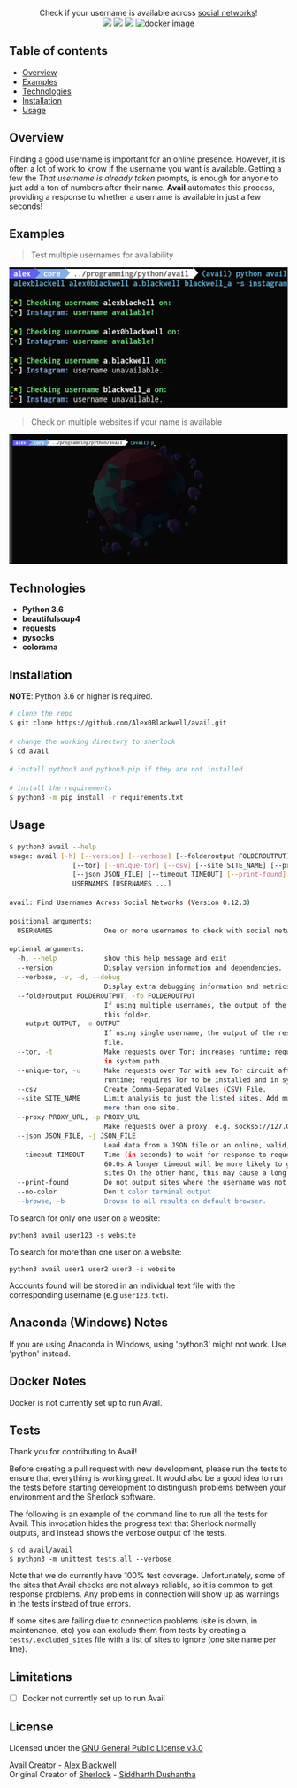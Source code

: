 <p align=center>
  <span>Check if your username is available across <a href="https://github.com/theyahya/sherlock/blob/master/sites.md">social networks</a>!</span>
  <br>
  <a target="_blank" href="https://www.python.org/downloads/" title="Python version"><img src="https://img.shields.io/badge/python-%3E=_3.6-green.svg"></a>
  <a target="_blank" href="LICENSE" title="License: GPL-3.0"><img src="https://img.shields.io/badge/license-GPL--3.0-blue"></a>
  <a target="_blank" href="https://github.com/sherlock-project/sherlock/actions" title="Test Status"><img src="https://github.com/sherlock-project/sherlock/workflows/Tests/badge.svg?branch=master"></a>
  <a target="_blank" href="https://microbadger.com/images/theyahya/sherlock"><img alt="docker image" src="https://images.microbadger.com/badges/version/theyahya/sherlock.svg"></a>
</p>

## Table of contents
* [Overview](#overview)
* [Examples](#examples)
* [Technologies](#technologies)
* [Installation](#installation)
* [Usage](#usage)


## Overview
Finding a good username is important for an online presence. However, it is often a lot of work to know if the username you want is available. Getting a few the *That username is already taken* prompts, is enough for anyone to just add a ton of numbers after their name. **Avail** automates this process, providing a response to whether a username is available in just a few seconds!

## Examples

> Test multiple usernames for availability

<p align="center">

<a href="https://github.com/Alex0Blackwell/avail">
<img src="./images/avail-multi.png"/>
</a>
</p>

> Check on multiple websites if your name is available

<p align="center">

<a href="https://github.com/Alex0Blackwell/avail">
<img src="./images/avail-demo.gif"/>
</a>
</p>

## Technologies

- **Python 3.6**
- **beautifulsoup4**
- **requests**
- **pysocks**
- **colorama**


## Installation

**NOTE**: Python 3.6 or higher is required.

```bash
# clone the repo
$ git clone https://github.com/Alex0Blackwell/avail.git

# change the working directory to sherlock
$ cd avail

# install python3 and python3-pip if they are not installed

# install the requirements
$ python3 -m pip install -r requirements.txt
```

## Usage

```bash
$ python3 avail --help
usage: avail [-h] [--version] [--verbose] [--folderoutput FOLDEROUTPUT] [--output OUTPUT]
                [--tor] [--unique-tor] [--csv] [--site SITE_NAME] [--proxy PROXY_URL]
                [--json JSON_FILE] [--timeout TIMEOUT] [--print-found] [--no-color] [--browse]
                USERNAMES [USERNAMES ...]

avail: Find Usernames Across Social Networks (Version 0.12.3)

positional arguments:
  USERNAMES             One or more usernames to check with social networks.

optional arguments:
  -h, --help            show this help message and exit
  --version             Display version information and dependencies.
  --verbose, -v, -d, --debug
                        Display extra debugging information and metrics.
  --folderoutput FOLDEROUTPUT, -fo FOLDEROUTPUT
                        If using multiple usernames, the output of the results will be saved to
                        this folder.
  --output OUTPUT, -o OUTPUT
                        If using single username, the output of the result will be saved to this
                        file.
  --tor, -t             Make requests over Tor; increases runtime; requires Tor to be installed and
                        in system path.
  --unique-tor, -u      Make requests over Tor with new Tor circuit after each request; increases
                        runtime; requires Tor to be installed and in system path.
  --csv                 Create Comma-Separated Values (CSV) File.
  --site SITE_NAME      Limit analysis to just the listed sites. Add multiple options to specify
                        more than one site.
  --proxy PROXY_URL, -p PROXY_URL
                        Make requests over a proxy. e.g. socks5://127.0.0.1:1080
  --json JSON_FILE, -j JSON_FILE
                        Load data from a JSON file or an online, valid, JSON file.
  --timeout TIMEOUT     Time (in seconds) to wait for response to requests. Default timeout of
                        60.0s.A longer timeout will be more likely to get results from slow
                        sites.On the other hand, this may cause a long delay to gather all results.
  --print-found         Do not output sites where the username was not found.
  --no-color            Don't color terminal output
  --browse, -b          Browse to all results on default browser.
```

To search for only one user on a website:
```
python3 avail user123 -s website
```

To search for more than one user on a website:
```
python3 avail user1 user2 user3 -s website
```

Accounts found will be stored in an individual text file with the corresponding username (e.g ```user123.txt```).

## Anaconda (Windows) Notes

If you are using Anaconda in Windows, using 'python3' might not work. Use 'python' instead.

## Docker Notes

Docker is not currently set up to run Avail.

## Tests

Thank you for contributing to Avail!

Before creating a pull request with new development, please run the tests
to ensure that everything is working great.  It would also be a good idea to run the tests
before starting development to distinguish problems between your
environment and the Sherlock software.

The following is an example of the command line to run all the tests for
Avail. This invocation hides the progress text that Sherlock normally
outputs, and instead shows the verbose output of the tests.

```
$ cd avail/avail
$ python3 -m unittest tests.all --verbose
```

Note that we do currently have 100% test coverage.  Unfortunately, some of
the sites that Avail checks are not always reliable, so it is common
to get response problems.  Any problems in connection will show up as
warnings in the tests instead of true errors.

If some sites are failing due to connection problems (site is down, in maintenance, etc)
you can exclude them from tests by creating a `tests/.excluded_sites` file with a
list of sites to ignore (one site name per line).

## Limitations
- [ ] Docker not currently set up to run Avail


## License

Licensed under the [GNU General Public License v3.0](LICENSE)

Avail Creator - [Alex Blackwell](https://github.com/Alex0Blackwell)  
Original Creator of [Sherlock](https://github.com/sherlock-project/sherlock) - [Siddharth Dushantha](https://github.com/sdushantha)
